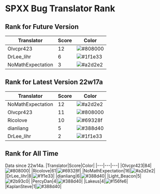 # SPXX Bug Translator Rank
## Rank for Future Version
|Translator|Score|Color|
|---|---|---|
|Olvcpr423|12|![#808000](https://via.placeholder.com/15/808000/000000?text=+)|
|DrLee_lihr|6|![#1f1e33](https://via.placeholder.com/15/1f1e33/000000?text=+)|
|NoMathExpectation|3|![#a2d2e2](https://via.placeholder.com/15/a2d2e2/000000?text=+)|
## Rank for Latest Version 22w17a
|Translator|Score|Color|
|---|---|---|
|NoMathExpectation|12|![#a2d2e2](https://via.placeholder.com/15/a2d2e2/000000?text=+)|
|Olvcpr423|11|![#808000](https://via.placeholder.com/15/808000/000000?text=+)|
|Ricolove|10|![#69328f](https://via.placeholder.com/15/69328f/000000?text=+)|
|dianliang|5|![#388d40](https://via.placeholder.com/15/388d40/000000?text=+)|
|DrLee_lihr|2|![#1f1e33](https://via.placeholder.com/15/1f1e33/000000?text=+)|
## Rank for All Time
Data since 22w14a.
|Translator|Score|Color|
|---|---|---|
|Olvcpr423|84|![#808000](https://via.placeholder.com/15/808000/000000?text=+)|
|Ricolove|61|![#69328f](https://via.placeholder.com/15/69328f/000000?text=+)|
|NoMathExpectation|16|![#a2d2e2](https://via.placeholder.com/15/a2d2e2/000000?text=+)|
|DrLee_lihr|8|![#1f1e33](https://via.placeholder.com/15/1f1e33/000000?text=+)|
|dianliang|6|![#388d40](https://via.placeholder.com/15/388d40/000000?text=+)|
|Light_Beacon|5|![#2b93c0](https://via.placeholder.com/15/2b93c0/000000?text=+)|
|PercyDan|4|![#388d40](https://via.placeholder.com/15/388d40/000000?text=+)|
|Lakeus|4|![#156fe6](https://via.placeholder.com/15/156fe6/000000?text=+)|
|KaplanSteve|1|![#388d40](https://via.placeholder.com/15/388d40/000000?text=+)|